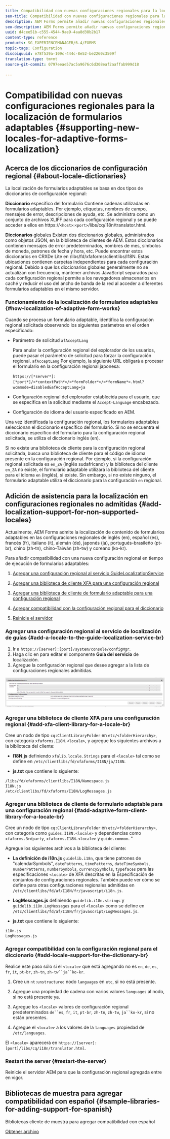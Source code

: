 ```yaml
---
title: Compatibilidad con nuevas configuraciones regionales para la localización de formularios adaptables
seo-title: Compatibilidad con nuevas configuraciones regionales para la localización de formularios adaptables
description: AEM Forms permite añadir nuevas configuraciones regionales para localizar formularios adaptables. Las configuraciones regionales admitidas de forma predeterminada son inglés, francés, alemán y japonés.
seo-description: AEM Forms permite añadir nuevas configuraciones regionales para localizar formularios adaptables. Las configuraciones regionales admitidas de forma predeterminada son inglés, francés, alemán y japonés.
uuid: d4cee51b-c555-4544-9ae9-4aa8d38b2b17
content-type: reference
products: SG_EXPERIENCEMANAGER/6.4/FORMS
topic-tags: Configuration
discoiquuid: e78f539a-109c-444c-8e52-be2260c3509f
translation-type: tm+mt
source-git-commit: 0797eeae57ac5a9676c6d308eaf2aaffab999d18

---
```



# Compatibilidad con nuevas configuraciones regionales para la localización de formularios adaptables {#supporting-new-locales-for-adaptive-forms-localization}

## Acerca de los diccionarios de configuración regional {#about-locale-dictionaries}

La localización de formularios adaptables se basa en dos tipos de diccionarios de configuración regional:

**Diccionario** específico del formulario Contiene cadenas utilizadas en formularios adaptables. Por ejemplo, etiquetas, nombres de campo, mensajes de error, descripciones de ayuda, etc. Se administra como un conjunto de archivos XLIFF para cada configuración regional y se puede acceder a ellos en https://`<host>`:`<port>`/libs/cq/i18n/translator.html.

**Diccionarios** globales Existen dos diccionarios globales, administrados como objetos JSON, en la biblioteca de clientes de AEM. Estos diccionarios contienen mensajes de error predeterminados, nombres de mes, símbolos de moneda, patrones de fecha y hora, etc. Puede encontrar estos diccionarios en CRXDe Lite en /libs/fd/xfaforms/clientlibs/I18N. Estas ubicaciones contienen carpetas independientes para cada configuración regional. Debido a que los diccionarios globales generalmente no se actualizan con frecuencia, mantener archivos JavaScript separados para cada configuración regional permite a los navegadores almacenarlos en caché y reducir el uso del ancho de banda de la red al acceder a diferentes formularios adaptables en el mismo servidor.

### Funcionamiento de la localización de formularios adaptables {#how-localization-of-adaptive-form-works}

Cuando se procesa un formulario adaptable, identifica la configuración regional solicitada observando los siguientes parámetros en el orden especificado:

* Parámetro de solicitud `afAcceptLang`

   Para anular la configuración regional del explorador de los usuarios, puede pasar el parámetro de solicitud para forzar la configuración regional. `afAcceptLang` Por ejemplo, la siguiente URL obligará a procesar el formulario en la configuración regional japonesa:

   `https://[*server*]:[*port*]/<*contextPath*>/<*formFolder*>/<*formName*>.html?wcmmode=disabled&afAcceptLang=ja`

* Configuración regional del explorador establecida para el usuario, que se especifica en la solicitud mediante el `Accept-Language` encabezado.

* Configuración de idioma del usuario especificado en AEM.

Una vez identificada la configuración regional, los formularios adaptables seleccionan el diccionario específico del formulario. Si no se encuentra el diccionario específico del formulario para la configuración regional solicitada, se utiliza el diccionario inglés (en).

Si no existe una biblioteca de cliente para la configuración regional solicitada, busca una biblioteca de cliente para el código de idioma presente en la configuración regional. Por ejemplo, si la configuración regional solicitada es `en_ZA` (inglés sudafricano) y la biblioteca del cliente `en_ZA` no existe, el formulario adaptable utilizará la biblioteca del cliente para el idioma `en` (inglés), si existe. Sin embargo, si no existe ninguno, el formulario adaptable utiliza el diccionario para la configuración `en` regional.

## Adición de asistencia para la localización en configuraciones regionales no admitidas {#add-localization-support-for-non-supported-locales}

Actualmente, AEM Forms admite la localización de contenido de formularios adaptables en las configuraciones regionales de inglés (en), español (es), francés (fr), italiano (it), alemán (de), japonés (ja), portugués-brasileño (pt-br), chino (zh-tn), chino-Taiwán (zh-tw) y coreano (ko-kr).

Para añadir compatibilidad con una nueva configuración regional en tiempo de ejecución de formularios adaptables:

1. [Agregar una configuración regional al servicio GuideLocalizationService](/help/forms/using/supporting-new-language-localization.md#p-add-a-locale-to-the-guide-localization-service-br-p)

1. [Agregar una biblioteca de cliente XFA para una configuración regional](/help/forms/using/supporting-new-language-localization.md#p-add-xfa-client-library-for-a-locale-br-p)

1. [Agregar una biblioteca de cliente de formulario adaptable para una configuración regional](/help/forms/using/supporting-new-language-localization.md#p-add-adaptive-form-client-library-for-a-locale-br-p)
1. [Agregar compatibilidad con la configuración regional para el diccionario](/help/forms/using/supporting-new-language-localization.md#p-add-locale-support-for-the-dictionary-br-p)
1. [Reinicie el servidor](/help/forms/using/supporting-new-language-localization.md#p-restart-the-server-p)

### Agregar una configuración regional al servicio de localización de guías {#add-a-locale-to-the-guide-localization-service-br}

1. Ir a `https://[server]:[port]/system/console/configMgr`.
1. Haga clic en para editar el componente **Guía del servicio** de localización.
1. Agregue la configuración regional que desee agregar a la lista de configuraciones regionales admitidas.

![GuideLocalizationService](assets/configservice.png)

### Agregar una biblioteca de cliente XFA para una configuración regional {#add-xfa-client-library-for-a-locale-br}

Cree un nodo de tipo `cq:ClientLibraryFolder` en `etc/<folderHierarchy>`, con categoría `xfaforms.I18N.<locale>`, y agregue los siguientes archivos a la biblioteca del cliente:

* **I18N.js** definiendo `xfalib.locale.Strings` para el `<locale>` tal como se define en `/etc/clientlibs/fd/xfaforms/I18N/ja/I18N`.

* **js.txt** que contiene lo siguiente:

```
/libs/fd/xfaforms/clientlibs/I18N/Namespace.js
I18N.js
/etc/clientlibs/fd/xfaforms/I18N/LogMessages.js
```

### Agregar una biblioteca de cliente de formulario adaptable para una configuración regional {#add-adaptive-form-client-library-for-a-locale-br}

Cree un nodo de tipo `cq:ClientLibraryFolder` en `etc/<folderHierarchy>`, con categoría como `guides.I18N.<locale>` y dependencias como `xfaforms.3rdparty`, `xfaforms.I18N.<locale>` y `guide.common`. &quot;

Agregue los siguientes archivos a la biblioteca del cliente:

* **La definición de i18n.js** `guidelib.i18n`, que tiene patrones de &quot;calendarSymbols&quot;, `datePatterns`, `timePatterns`, `dateTimeSymbols`, `numberPatterns`, `numberSymbols`, `currencySymbols`, `typefaces` para las especificaciones `<locale>` [](https://helpx.adobe.com/content/dam/Adobe/specs/xfa_spec_3_3.pdf)de XFA descritas en la Especificación de conjuntos de configuraciones regionales. También puede ver cómo se define para otras configuraciones regionales admitidas en `/etc/clientlibs/fd/af/I18N/fr/javascript/i18n.js`.

* **LogMessages.js** definiendo `guidelib.i18n.strings` y `guidelib.i18n.LogMessages` para el `<locale>` como se define en `/etc/clientlibs/fd/af/I18N/fr/javascript/LogMessages.js`.

* **js.txt** que contiene lo siguiente:

```
i18n.js
LogMessages.js
```

### Agregar compatibilidad con la configuración regional para el diccionario {#add-locale-support-for-the-dictionary-br}

Realice este paso sólo si el `<locale>` que está agregando no es `en`, `de`, `es`, `fr`, `it`, `pt-br`, `zh-tn`, `zh-tw``ja``ko-kr`.

1. Cree un `nt:unstructured` nodo `languages` en `etc`, si no está presente.

1. Agregue una propiedad de cadena con varios valores `languages` al nodo, si no está presente ya.
1. Agregue los `<locale>` valores de configuración regional predeterminados `de``es`, `fr`, `it`, `pt-br`, `zh-tn`, `zh-tw`, `ja``ko-kr`, si no están presentes.

1. Agregue el `<locale>` a los valores de la `languages` propiedad de `/etc/languages`.

El `<locale>` aparecerá en `https://[server]:[port]/libs/cq/i18n/translator.html`.

### Restart the server {#restart-the-server}

Reinicie el servidor AEM para que la configuración regional agregada entre en vigor.

## Bibliotecas de muestra para agregar compatibilidad con español {#sample-libraries-for-adding-support-for-spanish}

Bibliotecas cliente de muestra para agregar compatibilidad con español

[Obtener archivo](assets/sample.zip)
